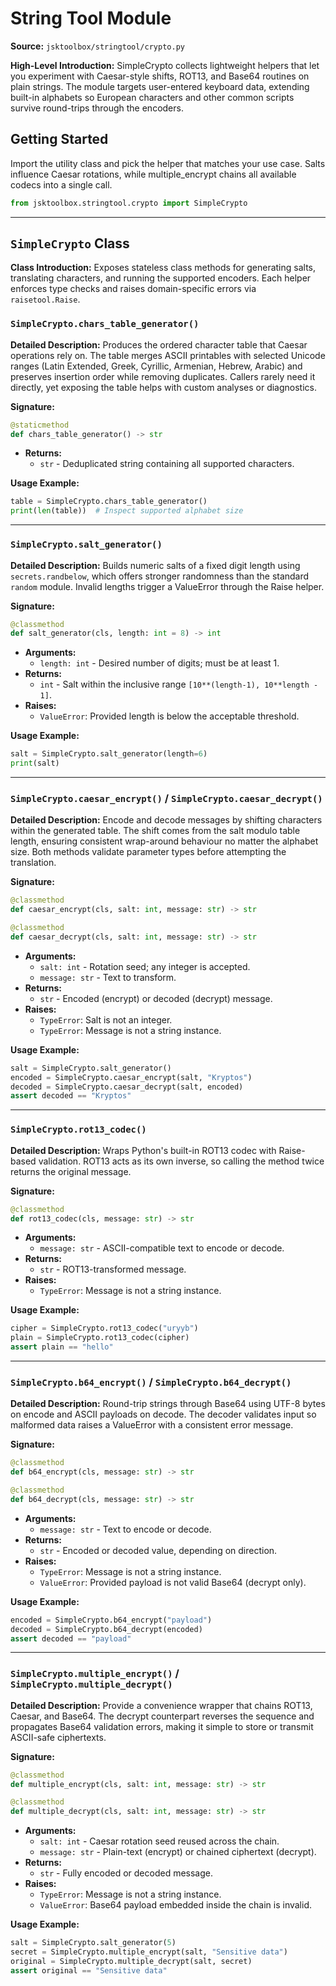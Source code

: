 # String Tool Module

**Source:** `jsktoolbox/stringtool/crypto.py`

**High-Level Introduction:**
SimpleCrypto collects lightweight helpers that let you experiment with Caesar-style shifts, ROT13, and Base64 routines on plain strings. The module targets user-entered keyboard data, extending built-in alphabets so European characters and other common scripts survive round-trips through the encoders.

## Getting Started

Import the utility class and pick the helper that matches your use case. Salts influence Caesar rotations, while multiple_encrypt chains all available codecs into a single call.

```python
from jsktoolbox.stringtool.crypto import SimpleCrypto
```

---

## `SimpleCrypto` Class

**Class Introduction:**
Exposes stateless class methods for generating salts, translating characters, and running the supported encoders. Each helper enforces type checks and raises domain-specific errors via `raisetool.Raise`.

### `SimpleCrypto.chars_table_generator()`

**Detailed Description:**
Produces the ordered character table that Caesar operations rely on. The table merges ASCII printables with selected Unicode ranges (Latin Extended, Greek, Cyrillic, Armenian, Hebrew, Arabic) and preserves insertion order while removing duplicates. Callers rarely need it directly, yet exposing the table helps with custom analyses or diagnostics.

**Signature:**

```python
@staticmethod
def chars_table_generator() -> str
```

- **Returns:**
  - `str` - Deduplicated string containing all supported characters.

**Usage Example:**

```python
table = SimpleCrypto.chars_table_generator()
print(len(table))  # Inspect supported alphabet size
```

---

### `SimpleCrypto.salt_generator()`

**Detailed Description:**
Builds numeric salts of a fixed digit length using `secrets.randbelow`, which offers stronger randomness than the standard `random` module. Invalid lengths trigger a ValueError through the Raise helper.

**Signature:**

```python
@classmethod
def salt_generator(cls, length: int = 8) -> int
```

- **Arguments:**
  - `length: int` - Desired number of digits; must be at least 1.
- **Returns:**
  - `int` - Salt within the inclusive range `[10**(length-1), 10**length - 1]`.
- **Raises:**
  - `ValueError`: Provided length is below the acceptable threshold.

**Usage Example:**

```python
salt = SimpleCrypto.salt_generator(length=6)
print(salt)
```

---

### `SimpleCrypto.caesar_encrypt()` / `SimpleCrypto.caesar_decrypt()`

**Detailed Description:**
Encode and decode messages by shifting characters within the generated table. The shift comes from the salt modulo table length, ensuring consistent wrap-around behaviour no matter the alphabet size. Both methods validate parameter types before attempting the translation.

**Signature:**

```python
@classmethod
def caesar_encrypt(cls, salt: int, message: str) -> str

@classmethod
def caesar_decrypt(cls, salt: int, message: str) -> str
```

- **Arguments:**
  - `salt: int` - Rotation seed; any integer is accepted.
  - `message: str` - Text to transform.
- **Returns:**
  - `str` - Encoded (encrypt) or decoded (decrypt) message.
- **Raises:**
  - `TypeError`: Salt is not an integer.
  - `TypeError`: Message is not a string instance.

**Usage Example:**

```python
salt = SimpleCrypto.salt_generator()
encoded = SimpleCrypto.caesar_encrypt(salt, "Kryptos")
decoded = SimpleCrypto.caesar_decrypt(salt, encoded)
assert decoded == "Kryptos"
```

---

### `SimpleCrypto.rot13_codec()`

**Detailed Description:**
Wraps Python's built-in ROT13 codec with Raise-based validation. ROT13 acts as its own inverse, so calling the method twice returns the original message.

**Signature:**

```python
@classmethod
def rot13_codec(cls, message: str) -> str
```

- **Arguments:**
  - `message: str` - ASCII-compatible text to encode or decode.
- **Returns:**
  - `str` - ROT13-transformed message.
- **Raises:**
  - `TypeError`: Message is not a string instance.

**Usage Example:**

```python
cipher = SimpleCrypto.rot13_codec("uryyb")
plain = SimpleCrypto.rot13_codec(cipher)
assert plain == "hello"
```

---

### `SimpleCrypto.b64_encrypt()` / `SimpleCrypto.b64_decrypt()`

**Detailed Description:**
Round-trip strings through Base64 using UTF-8 bytes on encode and ASCII payloads on decode. The decoder validates input so malformed data raises a ValueError with a consistent error message.

**Signature:**

```python
@classmethod
def b64_encrypt(cls, message: str) -> str

@classmethod
def b64_decrypt(cls, message: str) -> str
```

- **Arguments:**
  - `message: str` - Text to encode or decode.
- **Returns:**
  - `str` - Encoded or decoded value, depending on direction.
- **Raises:**
  - `TypeError`: Message is not a string instance.
  - `ValueError`: Provided payload is not valid Base64 (decrypt only).

**Usage Example:**

```python
encoded = SimpleCrypto.b64_encrypt("payload")
decoded = SimpleCrypto.b64_decrypt(encoded)
assert decoded == "payload"
```

---

### `SimpleCrypto.multiple_encrypt()` / `SimpleCrypto.multiple_decrypt()`

**Detailed Description:**
Provide a convenience wrapper that chains ROT13, Caesar, and Base64. The decrypt counterpart reverses the sequence and propagates Base64 validation errors, making it simple to store or transmit ASCII-safe ciphertexts.

**Signature:**

```python
@classmethod
def multiple_encrypt(cls, salt: int, message: str) -> str

@classmethod
def multiple_decrypt(cls, salt: int, message: str) -> str
```

- **Arguments:**
  - `salt: int` - Caesar rotation seed reused across the chain.
  - `message: str` - Plain-text (encrypt) or chained ciphertext (decrypt).
- **Returns:**
  - `str` - Fully encoded or decoded message.
- **Raises:**
  - `TypeError`: Message is not a string instance.
  - `ValueError`: Base64 payload embedded inside the chain is invalid.

**Usage Example:**

```python
salt = SimpleCrypto.salt_generator(5)
secret = SimpleCrypto.multiple_encrypt(salt, "Sensitive data")
original = SimpleCrypto.multiple_decrypt(salt, secret)
assert original == "Sensitive data"
```
